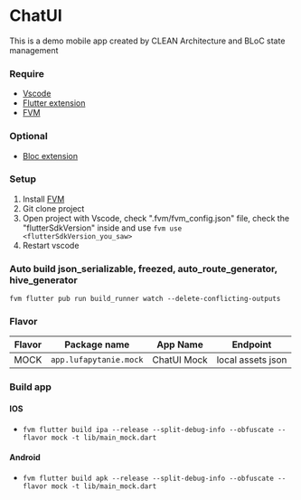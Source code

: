 # ChatUI
This is a demo mobile app created by CLEAN Architecture and BLoC state management

### Require
- [Vscode](https://code.visualstudio.com/)
- [Flutter extension](https://marketplace.visualstudio.com/items?itemName=Dart-Code.flutter)
- [FVM](https://fvm.app/docs/getting_started/installation)

### Optional
- [Bloc extension](https://marketplace.visualstudio.com/items?itemName=FelixAngelov.bloc)

### Setup
1. Install [FVM](https://fvm.app/docs/getting_started/installation)
2. Git clone project
3. Open project with Vscode, check ".fvm/fvm_config.json" file, check the "flutterSdkVersion" inside and use ```fvm use <flutterSdkVersion_you_saw>```
4. Restart vscode

### Auto build json_serializable, freezed, auto_route_generator, hive_generator 
```fvm flutter pub run build_runner watch --delete-conflicting-outputs```

### Flavor
| Flavor| Package name | App Name | Endpoint |
|--|--|--|--|
| MOCK  | `app.lufapytanie.mock`| ChatUI Mock | local assets json |

### Build app
#### IOS
- ```fvm flutter build ipa --release --split-debug-info --obfuscate --flavor mock -t lib/main_mock.dart```

#### Android
- ```fvm flutter build apk --release --split-debug-info --obfuscate --flavor mock -t lib/main_mock.dart```
